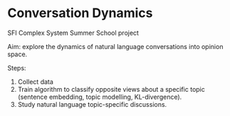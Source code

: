 # Conversation Dynamics
SFI Complex System Summer School project

Aim: explore the dynamics of natural language conversations into opinion space.

Steps:
1. Collect data
2. Train algorithm to classify opposite views about a specific topic (sentence embedding, topic modelling, KL-divergence).
3. Study natural language topic-specific discussions. 
